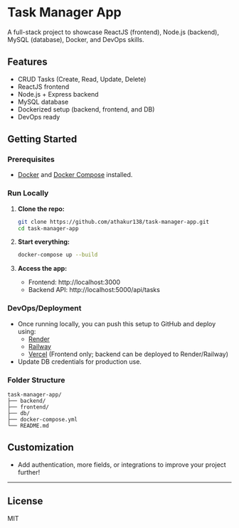 # Task Manager App

A full-stack project to showcase ReactJS (frontend), Node.js (backend), MySQL (database), Docker, and DevOps skills.

## Features

- CRUD Tasks (Create, Read, Update, Delete)
- ReactJS frontend
- Node.js + Express backend
- MySQL database
- Dockerized setup (backend, frontend, and DB)
- DevOps ready

## Getting Started

### Prerequisites

- [Docker](https://docs.docker.com/get-docker/) and [Docker Compose](https://docs.docker.com/compose/install/) installed.

### Run Locally

1. **Clone the repo:**
   ```sh
   git clone https://github.com/athakur138/task-manager-app.git
   cd task-manager-app
   ```

2. **Start everything:**
   ```sh
   docker-compose up --build
   ```

3. **Access the app:**
   - Frontend: http://localhost:3000
   - Backend API: http://localhost:5000/api/tasks

### DevOps/Deployment

- Once running locally, you can push this setup to GitHub and deploy using:
  - [Render](https://render.com/)
  - [Railway](https://railway.app/)
  - [Vercel](https://vercel.com/) (Frontend only; backend can be deployed to Render/Railway)
- Update DB credentials for production use.

### Folder Structure

```
task-manager-app/
├── backend/
├── frontend/
├── db/
├── docker-compose.yml
└── README.md
```

## Customization

- Add authentication, more fields, or integrations to improve your project further!

---

## License

MIT